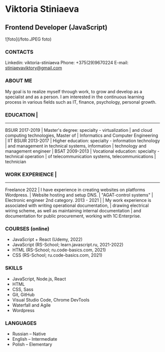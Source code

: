 # **Viktoria Stiniaeva**
## **Frontend Developer (JavaScript)**
![foto](/foto.JPEG foto)

### CONTACTS
Linkedin: viktoria-stiniaeva
Phone: +375(29)9670224
E-mail: stiniaevaviktory@gmail.com
### ABOUT ME
<p>My goal is to realize myself through work, to grow and develop as a specialist and as a person. I am interested in the continuous learning process in various fields such as IT, finance, psychology, personal growth.</p>

### EDUCATION       |
-----------------------------------------------------------------------
BSUIR 2017-2019     | Master's degree: specialty - virtualization 
                    | and cloud computing technologies, Master of
                    | Informatics and Computer Engineering
                    |
IIT BSUIR 2013-2017 | Higher education: specialty - information technology 
                    | and management in technical systems, information
                    | technology and management engineer
                    |
BSAT 2009-2013      | Vocational education: specialty - technical operation
                    | of telecommunication systems, telecommunications
                    | technician

### WORK EXPERIENCE                 |
-------------------------------------------------------------------------
Freelance 2022                      | I have experience in creating websites on platforms Wordpress.
                                    | Website hosting and setup DNS.
                                    |
"AGAT-control systems"              | Electronic engineer 2nd category.
2013 - 2021                         |
                                    | My work experience is associated with writing operational documentation,
                                    | drawing electrical wiring scheme, as well as maintaining internal documentation 
                                    | and documentation for public procurement, working with 1C:Enterprise.
### COURSES (online)
* JavaScript + React (Udemy, 2022)
* JavaScript (RS-School; learn.javascript.ru, 2021-2022)
* HTML (RS-School; ru.code-basics.com, 2021)
* CSS (RS-School; ru.code-basics.com, 2021)
### SKILLS
* JavaScript, Node.js, React
* HTML
* CSS, Sass
* Git, GitHub
* Visual Studio Code, Chrome DevTools
* Waterfall and Agile 
* Wordpress
### LANGUAGES
* Russian – Native
* English – Intermediate
* Polish – Elementary
 

